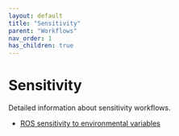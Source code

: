 ```yaml
---
layout: default
title: "Sensitivity"
parent: "Workflows"
nav_order: 1
has_children: true
---
```


# Sensitivity

Detailed information about sensitivity workflows.

- [ROS sensitivity to environmental variables](./ros_sensitivity.md)
